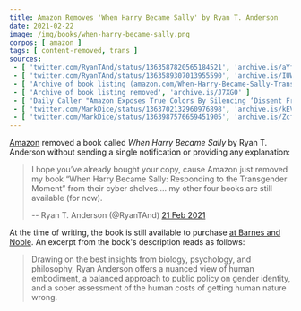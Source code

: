 ```yaml
---
title: Amazon Removes 'When Harry Became Sally' by Ryan T. Anderson
date: 2021-02-22
image: /img/books/when-harry-became-sally.png
corpos: [ amazon ]
tags: [ content-removed, trans ]
sources:
 - [ 'twitter.com/RyanTAnd/status/1363587820565184521', 'archive.is/aYfRq' ]
 - [ 'twitter.com/RyanTAnd/status/1363589307013955590', 'archive.is/IUWsi' ]
 - [ 'Archive of book listing (amazon.com/When-Harry-Became-Sally-Transgender/dp/1974919269)', 'archive.is/BtWw6' ]
 - [ 'Archive of book listing removed', 'archive.is/J7XG0' ]
 - [ 'Daily Caller "Amazon Exposes True Colors By Silencing ‘Dissent From A New Orthodoxy,’ Author Says" by Mary Margaret Olohan (22 Feb 2021)', 'archive.is/dVV88' ]
 - [ 'twitter.com/MarkDice/status/1363702132960976898', 'archive.is/kEV11' ]
 - [ 'twitter.com/MarkDice/status/1363987576659451905', 'archive.is/ZcfFr' ]
---
```


[Amazon](/amazon/) removed a book called _When Harry Became Sally_ by Ryan T.
Anderson without sending a single notification or providing any explanation:

> I hope you’ve already bought your copy, cause Amazon just removed my book
> “When Harry Became Sally: Responding to the Transgender Moment” from their
> cyber shelves.... my other four books are still available (for now).
>
> -- Ryan T. Anderson (@RyanTAnd) [21 Feb 2021](https://archive.is/aYfRq)

At the time of writing, the book is still available to purchase [at Barnes and
Noble](https://www.barnesandnoble.com/w/when-harry-became-sally-ryan-anderson/1125792437).
An excerpt from the book's description reads as follows:

> Drawing on the best insights from biology, psychology, and philosophy, Ryan
> Anderson offers a nuanced view of human embodiment, a balanced approach to
> public policy on gender identity, and a sober assessment of the human costs
> of getting human nature wrong.
